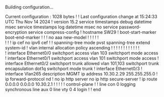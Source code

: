 Building configuration...

Current configuration : 1028 bytes
!
! Last configuration change at 15:24:33 UTC Thu Nov 14 2024
!
version 15.2
service timestamps debug datetime msec
service timestamps log datetime msec
no service password-encryption
service compress-config
!
hostname SW29
!
boot-start-marker
boot-end-marker
!
!
!
no aaa new-model
!
!
!
!
!         
!
!
!
ip cef
no ipv6 cef
!
!
spanning-tree mode pvst
spanning-tree extend system-id
!
vlan internal allocation policy ascending
!
! 
!
!
!
!
!
!
!
!
!
!         
!
interface Ethernet0/0
 switchport access vlan 103
 switchport mode access
!
interface Ethernet0/1
 switchport access vlan 101
 switchport mode access
!
interface Ethernet0/2
 switchport trunk allowed vlan 101,103
 switchport trunk encapsulation dot1q
 switchport mode trunk
!
interface Ethernet0/3
!
interface Vlan265
 description MGMT
 ip address 10.30.2.29 255.255.255.0
!
ip forward-protocol nd
!
no ip http server
no ip http secure-server
!
ip route 0.0.0.0 0.0.0.0 10.30.2.1
!
!
!
!
!
control-plane
!
!
line con 0
 logging synchronous
line aux 0
line vty 0 4
 login
!
!
end